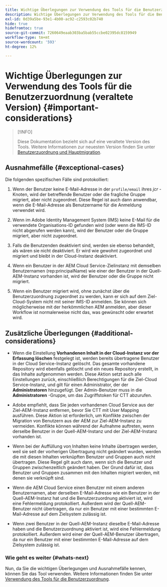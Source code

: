 ```yaml
---
title: Wichtige Überlegungen zur Verwendung des Tools für die Benutzerzuordnung (veraltete Version)
description: Wichtige Überlegungen zur Verwendung des Tools für die Benutzerzuordnung (veraltete Version)
exl-id: 0d39a5be-93e1-4b00-ac92-c2593c02b740
hide: true
hidefromtoc: true
source-git-commit: 7260649eaab303ba5bab55ccbe02395dc8159949
workflow-type: tm+mt
source-wordcount: '593'
ht-degree: 12%

---
```


# Wichtige Überlegungen zur Verwendung des Tools für die Benutzerzuordnung (veraltete Version) {#important-considerations}

>[!INFO]
>
>Diese Dokumentation bezieht sich auf eine veraltete Version des Tools. Weitere Informationen zur neuesten Version finden Sie unter [Benutzerzuordnung und Hauptmigration](/help/journey-migration/content-transfer-tool/using-content-transfer-tool/user-mapping-and-migration.md).

## Ausnahmefälle {#exceptional-cases}

Die folgenden spezifischen Fälle sind protokolliert:

1. Wenn der Benutzer keine E-Mail-Adresse in der `profile/email` ihres *jcr* -Knoten, wird der betreffende Benutzer oder die fragliche Gruppe migriert, aber nicht zugeordnet. Diese Regel ist auch dann anwendbar, wenn die E-Mail-Adresse als Benutzername für die Anmeldung verwendet wird.

1. Wenn im Adobe Identity Management System (IMS) keine E-Mail für die verwendete Organisations-ID gefunden wird (oder wenn die IMS-ID nicht abgerufen werden kann), wird der Benutzer oder die Gruppe migriert, aber nicht zugeordnet.

1. Falls die Benutzenden deaktiviert sind, werden sie ebenso behandelt, als wären sie nicht deaktiviert. Er wird wie gewohnt zugeordnet und migriert und bleibt in der Cloud-Instanz deaktiviert.

1. Wenn ein Benutzer in der AEM Cloud Service-Zielinstanz mit demselben Benutzernamen (rep:principalName) wie einer der Benutzer in der Quell-AEM-Instanz vorhanden ist, wird der Benutzer oder die Gruppe nicht migriert.

1. Wenn ein Benutzer migriert wird, ohne zunächst über die Benutzerzuordnung zugeordnet zu werden, kann er sich auf dem Ziel-Cloud-System nicht mit seiner IMS-ID anmelden. Sie können sich möglicherweise mit der herkömmlichen AEM anmelden, aber dieser Workflow ist normalerweise nicht das, was gewünscht oder erwartet wird.

## Zusätzliche Überlegungen {#additional-considerations}

* Wenn die Einstellung **Vorhandenen Inhalt in der Cloud-Instanz vor der Erfassung löschen** festgelegt ist, werden bereits übertragene Benutzer in der Cloud Service-Instanz gelöscht. Das gesamte vorhandene Repository wird ebenfalls gelöscht und ein neues Repository erstellt, in das Inhalte aufgenommen werden. Diese Aktion setzt auch alle Einstellungen zurück, einschließlich Berechtigungen für die Ziel-Cloud Service-Instanz, und gilt für einen Administrator, der der **Administratoren** hinzugefügt. Der Admin-Benutzer muss in die **Administratoren** -Gruppe, um das Zugriffstoken für CTT abzurufen.

* Adobe empfiehlt, dass Sie jeden vorhandenen Cloud Service aus der Ziel-AEM-Instanz entfernen, bevor Sie CTT mit User Mapping ausführen. Diese Aktion ist erforderlich, um Konflikte zwischen der Migration von Benutzern aus der AEM zur Ziel-AEM-Instanz zu vermeiden. Konflikte können während der Aufnahme auftreten, wenn derselbe Benutzer in der Quell-AEM-Instanz und der Ziel-AEM-Instanz vorhanden ist.

* Wenn bei der Auffüllung von Inhalten keine Inhalte übertragen werden, weil sie seit der vorherigen Übertragung nicht geändert wurden, werden die mit diesen Inhalten verknüpften Benutzer und Gruppen auch nicht übertragen. Diese Regel gilt auch dann, wenn sich die Benutzer und Gruppen zwischenzeitlich geändert haben. Der Grund dafür ist, dass Benutzer und Gruppen zusammen mit den Inhalten migriert werden, mit denen sie verknüpft sind.

* Wenn die AEM Cloud Service einen Benutzer mit einem anderen Benutzernamen, aber derselben E-Mail-Adresse wie ein Benutzer in der Quell-AEM-Instanz hat und die Benutzerzuordnung aktiviert ist, wird eine Fehlermeldung protokolliert. Außerdem wird der Quell-AEM-Benutzer nicht übertragen, da nur ein Benutzer mit einer bestimmten E-Mail-Adresse auf dem Zielsystem zulässig ist.

* Wenn zwei Benutzer in der Quell-AEM-Instanz dieselbe E-Mail-Adresse haben und die Benutzerzuordnung aktiviert ist, wird eine Fehlermeldung protokolliert. Außerdem wird einer der Quell-AEM-Benutzer übertragen, da nur ein Benutzer mit einer bestimmten E-Mail-Adresse auf dem Zielsystem zulässig ist.

### Wie geht es weiter {#whats-next}

Nun, da Sie die wichtigen Überlegungen und Ausnahmefälle kennen, können Sie das Tool verwenden. Weitere Informationen finden Sie unter [Verwendung des Tools für die Benutzerzuordnung](/help/journey-migration/content-transfer-tool/user-mapping-tool-legacy/using-user-mapping-tool-legacy.md).
